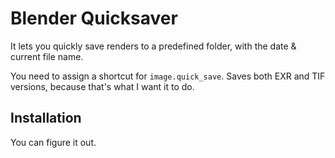 # Blender Quicksaver

It lets you quickly save renders to a predefined folder, with the date & current file name.

You need to assign a shortcut for `image.quick_save`. Saves both EXR and TIF versions, because that's what I want it to do.

## Installation

You can figure it out.
